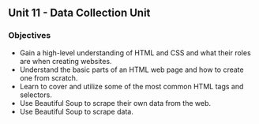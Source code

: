 ## Unit 11 - Data Collection Unit

### Objectives

* Gain a high-level understanding of HTML and CSS and what their roles are when creating websites.
* Understand the basic parts of an HTML web page and how to create one from scratch.
* Learn to cover and utilize some of the most common HTML tags and selectors.
* Use Beautiful Soup to scrape their own data from the web.
* Use Beautiful Soup to scrape data.
